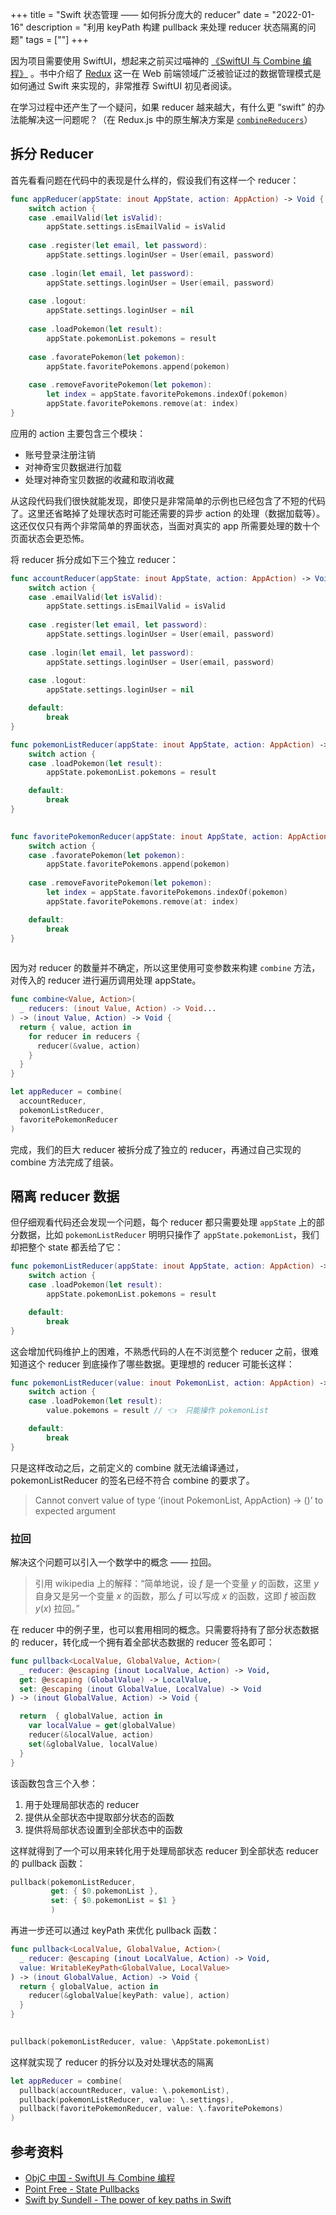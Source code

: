 +++
title = "Swift 状态管理 —— 如何拆分庞大的 reducer"
date = "2022-01-16"
description = "利用 keyPath 构建 pullback 来处理 reducer 状态隔离的问题"
tags = [""]
+++

因为项目需要使用 SwiftUI，想起来之前买过喵神的 [《SwiftUI 与 Combine 编程》](https://objccn.io/products/swift-ui) 。书中介绍了 [Redux](https://redux.js.org) 这一在 Web 前端领域广泛被验证过的数据管理模式是如何通过 Swift 来实现的，非常推荐 SwiftUI 初见者阅读。

在学习过程中还产生了一个疑问，如果 reducer 越来越大，有什么更  “swift” 的办法能解决这一问题呢？（在 Redux.js 中的原生解决方案是 [`combineReducers`](https://redux.js.org/usage/structuring-reducers/beyond-combinereducers)）

## 拆分 Reducer
首先看看问题在代码中的表现是什么样的，假设我们有这样一个 reducer：

```swift
func appReducer(appState: inout AppState, action: AppAction) -> Void {
    switch action {
    case .emailValid(let isValid):
        appState.settings.isEmailValid = isValid
        
    case .register(let email, let password):
        appState.settings.loginUser = User(email, password)
    
    case .login(let email, let password):
        appState.settings.loginUser = User(email, password)
    
    case .logout:
        appState.settings.loginUser = nil
        
    case .loadPokemon(let result):
        appState.pokemonList.pokemons = result
        
    case .favoratePokemon(let pokemon):
        appState.favoritePokemons.append(pokemon)
        
    case .removeFavoritePokemon(let pokemon):
        let index = appState.favoritePokemons.indexOf(pokemon)
        appState.favoritePokemons.remove(at: index)
}
```

应用的 action 主要包含三个模块：
- 账号登录注册注销
- 对神奇宝贝数据进行加载
- 处理对神奇宝贝数据的收藏和取消收藏

从这段代码我们很快就能发现，即使只是非常简单的示例也已经包含了不短的代码了。这里还省略掉了处理状态时可能还需要的异步 action 的处理（数据加载等）。这还仅仅只有两个非常简单的界面状态，当面对真实的 app 所需要处理的数十个页面状态会更恐怖。

将 reducer 拆分成如下三个独立 reducer：

```swift
func accountReducer(appState: inout AppState, action: AppAction) -> Void {
    switch action {
    case .emailValid(let isValid):
        appState.settings.isEmailValid = isValid
        
    case .register(let email, let password):
        appState.settings.loginUser = User(email, password)
    
    case .login(let email, let password):
        appState.settings.loginUser = User(email, password)
    
    case .logout:
        appState.settings.loginUser = nil

    default:
        break
}

func pokemonListReducer(appState: inout AppState, action: AppAction) -> Void {
    switch action {
    case .loadPokemon(let result):
        appState.pokemonList.pokemons = result

    default:
        break
}
    

func favoritePokemonReducer(appState: inout AppState, action: AppAction) -> Void {
    switch action {
    case .favoratePokemon(let pokemon):
        appState.favoritePokemons.append(pokemon)
        
    case .removeFavoritePokemon(let pokemon):
        let index = appState.favoritePokemons.indexOf(pokemon)
        appState.favoritePokemons.remove(at: index)

    default:
        break
}
   
```

因为对 reducer 的数量并不确定，所以这里使用可变参数来构建 `combine` 方法，对传入的 reducer 进行遍历调用处理 appState。

```swift
func combine<Value, Action>(
  _ reducers: (inout Value, Action) -> Void...
) -> (inout Value, Action) -> Void {
  return { value, action in
    for reducer in reducers {
      reducer(&value, action)
    }
  }
}

let appReducer = combine(
  accountReducer,
  pokemonListReducer,
  favoritePokemonReducer
)
```

完成，我们的巨大 reducer 被拆分成了独立的 reducer，再通过自己实现的 combine 方法完成了组装。

## 隔离 reducer 数据

但仔细观看代码还会发现一个问题，每个 reducer 都只需要处理 `appState` 上的部分数据，比如 `pokemonListReducer` 明明只操作了 `appState.pokemonList`，我们却把整个 state 都丢给了它：

```swift
func pokemonListReducer(appState: inout AppState, action: AppAction) -> Void {
    switch action {
    case .loadPokemon(let result):
        appState.pokemonList.pokemons = result

    default:
        break
}
```

这会增加代码维护上的困难，不熟悉代码的人在不浏览整个 reducer 之前，很难知道这个 reducer 到底操作了哪些数据。更理想的 reducer 可能长这样：

```swift
func pokemonListReducer(value: inout PokemonList, action: AppAction) -> Void {
    switch action {
    case .loadPokemon(let result):
        value.pokemons = result // 👈  只能操作 pokemonList

    default:
        break
}
```

只是这样改动之后，之前定义的 combine 就无法编译通过，pokemonListReducer 的签名已经不符合 combine 的要求了。

> Cannot convert value of type ‘(inout PokemonList, AppAction) -> ()’ to expected argument

### 拉回
解决这个问题可以引入一个数学中的概念 —— 拉回。

> 引用 wikipedia 上的解释：“简单地说，设 _f_ 是一个变量 _y_ 的函数，这里 _y_ 自身又是另一个变量 _x_ 的函数，那么 _f_ 可以写成 _x_ 的函数，这即 _f_ 被函数 _y_(_x_) 拉回。”

在 reducer 中的例子里，也可以套用相同的概念。只需要将持有了部分状态数据的 reducer，转化成一个拥有着全部状态数据的 reducer 签名即可：

```swift
func pullback<LocalValue, GlobalValue, Action>(
  _ reducer: @escaping (inout LocalValue, Action) -> Void,
  get: @escaping (GlobalValue) -> LocalValue,
  set: @escaping (inout GlobalValue, LocalValue) -> Void
) -> (inout GlobalValue, Action) -> Void {

  return  { globalValue, action in
    var localValue = get(globalValue)
    reducer(&localValue, action)
    set(&globalValue, localValue)
  }
}
```

该函数包含三个入参：
1. 用于处理局部状态的 reducer
2. 提供从全部状态中提取部分状态的函数
3. 提供将局部状态设置到全部状态中的函数

这样就得到了一个可以用来转化用于处理局部状态 reducer 到全部状态 reducer 的 pullback 函数：
```swift
pullback(pokemonListReducer,
         get: { $0.pokemonList },
         set: { $0.pokemonList = $1 }
         )
```

再进一步还可以通过 keyPath 来优化 pullback 函数：

```swift
func pullback<LocalValue, GlobalValue, Action>(
  _ reducer: @escaping (inout LocalValue, Action) -> Void,
  value: WritableKeyPath<GlobalValue, LocalValue>
) -> (inout GlobalValue, Action) -> Void {
  return { globalValue, action in
    reducer(&globalValue[keyPath: value], action)
  }
}

      
pullback(pokemonListReducer, value: \AppState.pokemonList)
```

这样就实现了 reducer 的拆分以及对处理状态的隔离

```swift
let appReducer = combine(
  pullback(accountReducer, value: \.pokemonList),
  pullback(pokemonListReducer, value: \.settings),
  pullback(favoritePokemonReducer, value: \.favoritePokemons)
)
```

## 参考资料
- [ObjC 中国 - SwiftUI 与 Combine 编程](https://objccn.io/products/swift-ui)
- [Point Free - State Pullbacks](https://www.pointfree.co/collections/composable-architecture/reducers-and-stores/ep69-composable-state-management-state-pullbacks#downloads)
- [Swift by Sundell - The power of key paths in Swift](https://www.swiftbysundell.com/articles/the-power-of-key-paths-in-swift/)